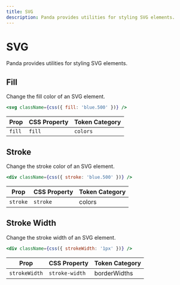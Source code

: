 ```yaml
---
title: SVG
description: Panda provides utilities for styling SVG elements.
---
```


# SVG

Panda provides utilities for styling SVG elements.

## Fill

Change the fill color of an SVG element.

```jsx
<svg className={css({ fill: 'blue.500' })} />
```

| Prop   | CSS Property | Token Category |
| ------ | ------------ | -------------- |
| `fill` | `fill`       | `colors`       |

## Stroke

Change the stroke color of an SVG element.

```jsx
<div className={css({ stroke: 'blue.500' })} />
```

| Prop     | CSS Property | Token Category |
| -------- | ------------ | -------------- |
| `stroke` | `stroke`     | colors         |

## Stroke Width

Change the stroke width of an SVG element.

```jsx
<div className={css({ strokeWidth: '1px' })} />
```

| Prop          | CSS Property | Token Category |
| ------------- | ------------ | -------------- |
| `strokeWidth` | `stroke-width`     | borderWidths   |
